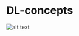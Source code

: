 # DL-concepts
![alt text](https://github.com/[username]/[reponame]/blob/[branch]/mn_backward.png?raw=true)
